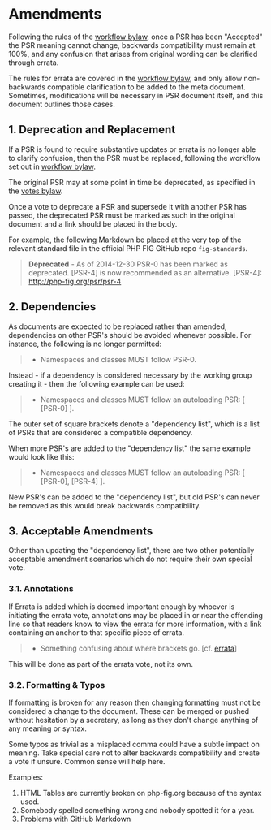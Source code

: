 Amendments
==========

Following the rules of the [workflow bylaw], once a PSR has been "Accepted" the PSR meaning
cannot change, backwards compatibility must remain at 100%, and any confusion that arises from
original wording can be clarified through errata.

The rules for errata are covered in the [workflow bylaw], and only allow non-backwards compatible
clarification to be added to the meta document. Sometimes, modifications will be necessary in PSR
document itself, and this document outlines those cases.

## 1. Deprecation and Replacement

If a PSR is found to require substantive updates or errata is no longer able to clarify confusion,
then the PSR must be replaced, following the workflow set out in [workflow bylaw].

The original PSR may at some point in time be deprecated, as specified in the [votes bylaw].

Once a vote to deprecate a PSR and supersede it with another PSR has passed, the deprecated PSR must
be marked as such in the original document and a link should be placed in the body.

For example, the following Markdown be placed at the very top of the relevant standard file in the
official PHP FIG GitHub repo `fig-standards`.

> **Deprecated** - As of 2014-12-30 PSR-0 has been marked as deprecated. [PSR-4] is now recommended
as an alternative.
> [PSR-4]: http://php-fig.org/psr/psr-4

## 2. Dependencies

As documents are expected to be replaced rather than amended, dependencies on
other PSR's should be avoided whenever possible. For instance, the following is
no longer permitted:

> - Namespaces and classes MUST follow PSR-0.

Instead - if a dependency is considered necessary by the working group creating it - then the following
example can be used:

> - Namespaces and classes MUST follow an autoloading PSR: [ [PSR-0] ].

The outer set of square brackets denote a "dependency list", which is a list of PSRs
that are considered a compatible dependency.

When more PSR's are added to the "dependency list" the same example would look like this:

> - Namespaces and classes MUST follow an autoloading PSR: [ [PSR-0], [PSR-4] ].

New PSR's can be added to the "dependency list", but old PSR's can never be removed as this would break
backwards compatibility.

## 3. Acceptable Amendments

Other than updating the "dependency list", there are two other potentially acceptable amendment scenarios
which do not require their own special vote.

### 3.1. Annotations

If Errata is added which is deemed important enough by whoever is initiating the errata vote,
annotations may be placed in or near the offending line so that readers know to view the errata for
more information, with a link containing an anchor to that specific piece of errata.

> - Something confusing about where brackets go. [cf. [errata](foo-meta.md#errata-1-foo)]

This will be done as part of the errata vote, not its own.

### 3.2. Formatting & Typos

If formatting is broken for any reason then changing formatting must not be considered a
change to the document. These can be merged or pushed without hesitation by a secretary, as long as they
don't change anything of any meaning or syntax.

Some typos as trivial as a misplaced comma could have a subtle impact on meaning. Take special care not to
alter backwards compatibility and create a vote if unsure. Common sense will help here.

Examples:

1. HTML Tables are currently broken on php-fig.org because of the syntax used.
2. Somebody spelled something wrong and nobody spotted it for a year.
3. Problems with GitHub Markdown

[workflow bylaw]: https://github.com/php-fig/fig-standards/blob/master/bylaws/002-psr-workflow.md
[votes bylaw]: https://github.com/php-fig/fig-standards/blob/master/bylaws/004-votes.md
